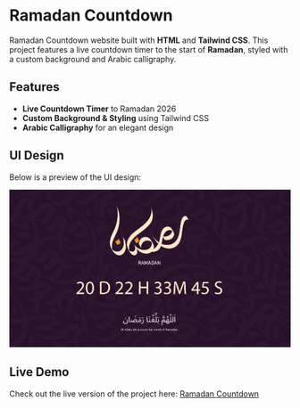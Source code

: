 # Ramadan Countdown

Ramadan Countdown website built with **HTML** and **Tailwind CSS**. This project features a live countdown timer to the start of **Ramadan**, styled with a custom background and Arabic calligraphy.

## Features
- **Live Countdown Timer** to Ramadan 2026
- **Custom Background & Styling** using Tailwind CSS
- **Arabic Calligraphy** for an elegant design

## UI Design
Below is a preview of the UI design:

![Ramadan Countdown UI](UI%20Design/Ramadan%20countdown.jpg)

## Live Demo
Check out the live version of the project here: [Ramadan Countdown](https://arshadziban.github.io/Ramadan_Countdown/)
